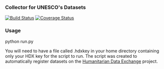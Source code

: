 ### Collector for UNESCO's Datasets
[![Build Status](https://travis-ci.org/OCHA-DAP/hdxscraper-unesco.svg?branch=master&ts=1)](https://travis-ci.org/OCHA-DAP/hdxscraper-unesco) [![Coverage Status](https://coveralls.io/repos/github/OCHA-DAP/hdxscraper-unesco/badge.svg?branch=master&ts=1)](https://coveralls.io/github/OCHA-DAP/hdxscraper-unesco?branch=master)

### Usage
python run.py

You will need to have a file called .hdxkey in your home directory containing only your HDX key for the script to run. The script was created to automatically register datasets on the [Humanitarian Data Exchange](http://data.humdata.org/) project.
